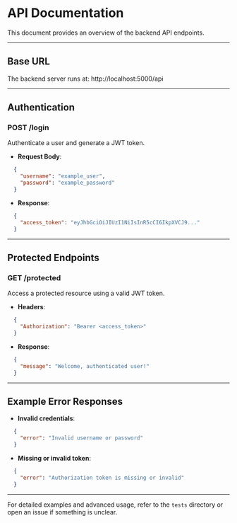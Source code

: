 # API Documentation

This document provides an overview of the backend API endpoints.

---

## Base URL

The backend server runs at:
http://localhost:5000/api

---

## Authentication

### **POST /login**
Authenticate a user and generate a JWT token.

- **Request Body**:
```json
  {
    "username": "example_user",
    "password": "example_password"
  }
```
- **Response**:
```json
  {
    "access_token": "eyJhbGciOiJIUzI1NiIsInR5cCI6IkpXVCJ9..."
  }
```
---

## Protected Endpoints

### **GET /protected**
Access a protected resource using a valid JWT token.

- **Headers**:
```json
  {
    "Authorization": "Bearer <access_token>"
  }
  ```

- **Response**:
```json
  {
    "message": "Welcome, authenticated user!"
  }
```
---

## Example Error Responses

- **Invalid credentials**:
```json
  {
    "error": "Invalid username or password"
  }
```

- **Missing or invalid token**:
```json
  {
    "error": "Authorization token is missing or invalid"
  }
```
---

For detailed examples and advanced usage, refer to the `tests` directory or open an issue if something is unclear.
